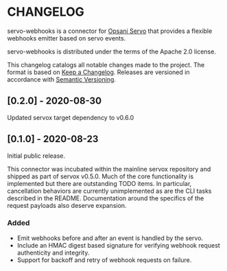# CHANGELOG

servo-webhooks is a connector for [Opsani Servo](https://github.com/opsani/servox) that
provides a flexible webhooks emitter based on servo events.

servo-webhooks is distributed under the terms of the Apache 2.0 license. 

This changelog catalogs all notable changes made to the project. The format
is based on [Keep a Changelog](https://keepachangelog.com/en/1.0.0/). Releases are 
versioned in accordance with [Semantic Versioning](https://semver.org/spec/v2.0.0.html).

## [0.2.0] - 2020-08-30

Updated servox target dependency to v0.6.0

## [0.1.0] - 2020-08-23

Initial public release.

This connector was incubated within the mainline servox repository and shipped as part of
servox v0.5.0. Much of the core functionality is implemented but there are outstanding TODO
items. In particular, cancellation behaviors are currently unimplemented as are the CLI tasks 
described in the README. Documentation around the specifics of the request payloads also
deserve expansion.

### Added
- Emit webhooks before and after an event is handled by the servo.
- Include an HMAC digest based signature for verifying webhook request authenticity and integrity.
- Support for backoff and retry of webhook requests on failure.
